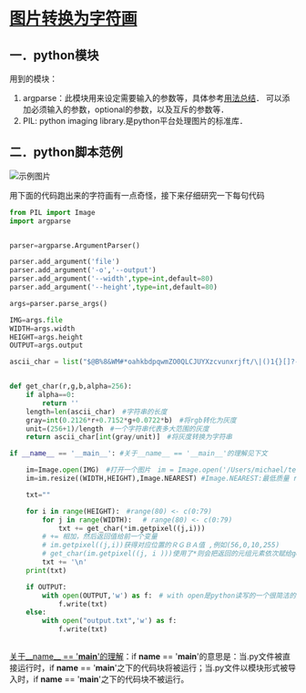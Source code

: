 # [图片转换为字符画](https://www.shiyanlou.com/courses/370)

## 一．python模块
用到的模块：
1. argparse：此模块用来设定需要输入的参数等，具体参考[用法总结](https://blog.csdn.net/yuyushikuan/article/details/79729660)．
可以添加必须输入的参数，optional的参数，以及互斥的参数等．
2. PIL: python imaging library.是python平台处理图片的标准库．

## 二．python脚本范例
![示例图片](http://labfile.oss.aliyuncs.com/courses/370/ascii_dora.png)

用下面的代码跑出来的字符画有一点奇怪，接下来仔细研究一下每句代码
```python
from PIL import Image
import argparse


parser=argparse.ArgumentParser()

parser.add_argument('file')
parser.add_argument('-o','--output')
parser.add_argument('--width',type=int,default=80)
parser.add_argument('--height',type=int,default=80)

args=parser.parse_args()

IMG=args.file
WIDTH=args.width
HEIGHT=args.height
OUTPUT=args.output

ascii_char = list("$@B%8&WM#*oahkbdpqwmZO0QLCJUYXzcvunxrjft/\|()1{}[]?-_+~<>i!lI;:,\"^`'. ")


def get_char(r,g,b,alpha=256):
	if alpha==0:
		return ''
	length=len(ascii_char)　#字符串的长度
	gray=int(0.2126*r+0.7152*g+0.0722*b)　#将rgb转化为灰度
	unit=(256+1)/length　#一个字符串代表多大范围的灰度
	return ascii_char[int(gray/unit)]　#将灰度转换为字符串

if __name__ == '__main__': #关于__name__ == '__main__'的理解见下文

	im=Image.open(IMG)　#打开一个图片　im = Image.open('/Users/michael/test.jpg')写上自己的路径
	im=im.resize((WIDTH,HEIGHT),Image.NEAREST) #Image.NEAREST:最低质量 resize可以进行图片的缩放，可以自定义输入和输出文件以及缩放比例

	txt=""

	for i in range(HEIGHT):　#range(80) <- c(0:79)
		for j in range(WIDTH): 　# range(80) <- c(0:79)
			txt += get_char(*im.getpixel((j,i))) 
		# += 相加，然后返回值给前一个变量 
		# im.getpixel((j,i))获得对应位置的ＲＧＢＡ值 ,例如(56,0,10,255)
		# get_char(im.getpixel((j, i )))使用了*则会把返回的元组元素依次赋给get_char()函数的四个参数，计算ＲＧＢＡ应该对应哪个字符
		txt += '\n'　
	print(txt)

	if OUTPUT:
		with open(OUTPUT,'w') as f:　# with open是python读写的一个很简洁的方法，'w'表示write
			f.write(txt)
	else:
		with open("output.txt",'w') as f:
			f.write(txt)
      
```

[关于__name__ == '__main__'的理解](https://blog.csdn.net/yjk13703623757/article/details/77918633/)：if __name__ == '__main__'的意思是：当.py文件被直接运行时，if __name__ == '__main__'之下的代码块将被运行；当.py文件以模块形式被导入时，if __name__ == '__main__'之下的代码块不被运行。


























